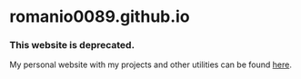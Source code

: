 # romanio0089.github.io
### This website is deprecated.
My personal website with my projects and other utilities can be found [here](http://downtherack.free.fr).
